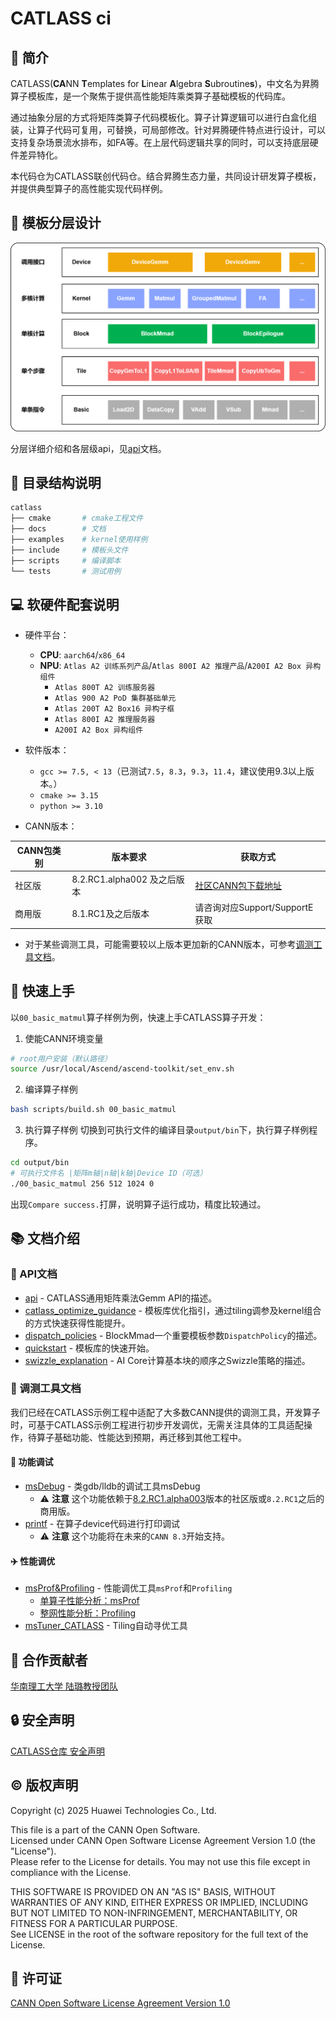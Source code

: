 # CATLASS ci

## 📌 简介

CATLASS(**CA**NN **T**emplates for **L**inear **A**lgebra **S**ubroutine**s**)，中文名为昇腾算子模板库，是一个聚焦于提供高性能矩阵乘类算子基础模板的代码库。  

通过抽象分层的方式将矩阵类算子代码模板化。算子计算逻辑可以进行白盒化组装，让算子代码可复用，可替换，可局部修改。针对昇腾硬件特点进行设计，可以支持复杂场景流水排布，如FA等。在上层代码逻辑共享的同时，可以支持底层硬件差异特化。

本代码仓为CATLASS联创代码仓。结合昇腾生态力量，共同设计研发算子模板，并提供典型算子的高性能实现代码样例。

## 🧩 模板分层设计

![api_level](docs/images/api_level.png)

分层详细介绍和各层级api，见[api](docs/api.md)文档。

## 📁 目录结构说明

```bash
catlass
├── cmake       # cmake工程文件
├── docs        # 文档
├── examples    # kernel使用样例
├── include     # 模板头文件
├── scripts     # 编译脚本
└── tests       # 测试用例
```

## 💻 软硬件配套说明

- 硬件平台：
  - **CPU**: `aarch64`/`x86_64`
  - **NPU**: `Atlas A2 训练系列产品`/`Atlas 800I A2 推理产品`/`A200I A2 Box 异构组件`
    - `Atlas 800T A2 训练服务器`
    - `Atlas 900 A2 PoD 集群基础单元`
    - `Atlas 200T A2 Box16 异构子框`
    - `Atlas 800I A2 推理服务器`
    - `A200I A2 Box 异构组件`

- 软件版本：
  - `gcc >= 7.5, < 13`（已测试`7.5`，`8.3`，`9.3`，`11.4`，建议使用9.3以上版本。）
  - `cmake >= 3.15`
  - `python >= 3.10`

- CANN版本：

| CANN包类别 | 版本要求                    | 获取方式                                                                                                             |
| ---------- | --------------------------- | -------------------------------------------------------------------------------------------------------------------- |
| 社区版     | 8.2.RC1.alpha002 及之后版本 | [社区CANN包下载地址](https://www.hiascend.com/developer/download/community/result?module=cann&cann=8.2.RC1.alpha002) |
| 商用版     | 8.1.RC1及之后版本           | 请咨询对应Support/SupportE获取                                                                                       |

- 对于某些调测工具，可能需要较以上版本更加新的CANN版本，可参考[调测工具文档](#toolbox)。

## 🚀 快速上手

以`00_basic_matmul`算子样例为例，快速上手CATLASS算子开发：

1. 使能CANN环境变量

```bash
# root用户安装（默认路径）
source /usr/local/Ascend/ascend-toolkit/set_env.sh
```

2. 编译算子样例

```bash
bash scripts/build.sh 00_basic_matmul
```

3. 执行算子样例
切换到可执行文件的编译目录`output/bin`下，执行算子样例程序。

```bash
cd output/bin
# 可执行文件名 |矩阵m轴|n轴|k轴|Device ID（可选）
./00_basic_matmul 256 512 1024 0
```

出现`Compare success.`打屏，说明算子运行成功，精度比较通过。

## 📚 文档介绍

### 📖 API文档

- [api](./docs/api.md) - CATLASS通用矩阵乘法Gemm API的描述。
- [catlass_optimize_guidance](./docs/catlass_optimize_guidance.md) - 模板库优化指引，通过tiling调参及kernel组合的方式快速获得性能提升。
- [dispatch_policies](./docs/dispatch_policies.md) - BlockMmad一个重要模板参数`DispatchPolicy`的描述。
- [quickstart](./docs/quickstart.md) - 模板库的快速开始。
- [swizzle_explanation](./docs/swizzle_explanation.md) - AI Core计算基本块的顺序之Swizzle策略的描述。

### 🧰 调测工具文档 <span id="toolbox"></span>

我们已经在CATLASS示例工程中适配了大多数CANN提供的调测工具，开发算子时，可基于CATLASS示例工程进行初步开发调优，无需关注具体的工具适配操作，待算子基础功能、性能达到预期，再迁移到其他工程中。

#### 🚗 功能调试

- [msDebug](./docs/tools/msdebug.md) - 类gdb/lldb的调试工具msDebug
  - ⚠️ **注意** 这个功能依赖于[8.2.RC1.alpha003](https://www.hiascend.com/developer/download/community/result?module=cann&cann=8.2.RC1.alpha003)版本的社区版或`8.2.RC1`之后的商用版。
- [printf](./docs/tools/print.md) - 在算子device代码进行打印调试
  - ⚠️ **注意** 这个功能将在未来的`CANN 8.3`开始支持。

#### ✈️ 性能调优

- [msProf&Profiling](./docs/tools/performance_tools.md) - 性能调优工具`msProf`和`Profiling`
  - [单算子性能分析：msProf](./docs/tools/performance_tools.md#用msProf进行单算子性能分析)
  - [整网性能分析：Profiling](./docs/tools/performance_tools.md#用Profiling进行整网性能分析)
- [msTuner_CATLASS](./tools/tuner/README.md) - Tiling自动寻优工具

## 👥 合作贡献者

[华南理工大学 陆璐教授团队](https://www2.scut.edu.cn/cs/2017/0629/c22284a328108/page.htm)

## 🔒 安全声明

[CATLASS仓库 安全声明](./SECURITYNOTE.md)

## ©️ 版权声明

Copyright (c) 2025 Huawei Technologies Co., Ltd.

This file is a part of the CANN Open Software.  
Licensed under CANN Open Software License Agreement Version 1.0 (the "License").  
Please refer to the License for details. You may not use this file except in compliance with the License.  

THIS SOFTWARE IS PROVIDED ON AN "AS IS" BASIS, WITHOUT WARRANTIES OF ANY KIND,
EITHER EXPRESS OR IMPLIED,
INCLUDING BUT NOT LIMITED TO NON-INFRINGEMENT,
MERCHANTABILITY, OR FITNESS FOR A PARTICULAR   PURPOSE.  
See LICENSE in the root of the software repository for the full text of the License.

## 📜 许可证

[CANN Open Software License Agreement Version 1.0](LICENSE)
